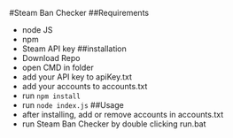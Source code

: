 #Steam Ban Checker
##Requirements
- node JS
- npm
- Steam API key
##installation
- Download Repo
- open CMD in folder
- add your API key to apiKey.txt
- add your accounts to accounts.txt
- run ```npm install```
- run ```node index.js```
##Usage
- after installing, add or remove accounts in accounts.txt
- run Steam Ban Checker by double clicking run.bat